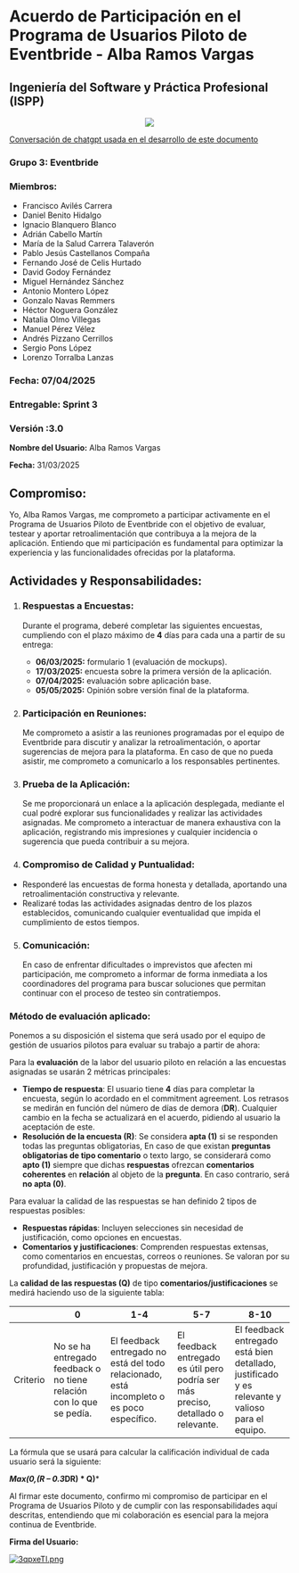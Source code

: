 # Acuerdo de Participación en el Programa de Usuarios Piloto de Eventbride - Alba Ramos Vargas
## Ingeniería del Software y Práctica Profesional (ISPP)
<center><img src="https://iili.io/3BcQ3YJ.md.png"></img></center>

[Conversación de chatgpt usada en el desarrollo de este documento](https://chatgpt.com/g/g-p-6768021d7dcc8191b0d9ff3e7d086595-daniel/c/67c5b514-0e60-8008-8764-70efc40ab355 )

### Grupo 3: Eventbride

### Miembros:
- Francisco Avilés Carrera
- Daniel Benito Hidalgo
- Ignacio Blanquero Blanco
- Adrián Cabello Martín
- María de la Salud Carrera Talaverón
- Pablo Jesús Castellanos Compaña
- Fernando José de Celis Hurtado
- David Godoy Fernández
- Miguel Hernández Sánchez
- Antonio Montero López
- Gonzalo Navas Remmers
- Héctor Noguera González
- Natalia Olmo Villegas
- Manuel Pérez Vélez
- Andrés Pizzano Cerrillos
- Sergio Pons López
- Lorenzo Torralba Lanzas

### Fecha: 07/04/2025

### Entregable: Sprint 3

### Versión :3.0

**Nombre del Usuario:** Alba Ramos Vargas

**Fecha:** 31/03/2025

## Compromiso:
Yo, Alba Ramos Vargas, me comprometo a participar activamente en el Programa de Usuarios Piloto de Eventbride con el objetivo de evaluar, testear y aportar retroalimentación que contribuya a la mejora de la aplicación. Entiendo que mi participación es fundamental para optimizar la experiencia y las funcionalidades ofrecidas por la plataforma.

## Actividades y Responsabilidades:

1. ### Respuestas a Encuestas:
    Durante el programa, deberé completar las siguientes encuestas, cumpliendo con el plazo máximo de **4** días para cada una a partir de su entrega:

    - **06/03/2025:** formulario 1 (evaluación de mockups).
    - **17/03/2025:** encuesta sobre la primera versión de la aplicación.
    - **07/04/2025:** evaluación sobre aplicación base.
    - **05/05/2025:** Opinión sobre versión final de la plataforma.

2. ### Participación en Reuniones:
    Me comprometo a asistir a las reuniones programadas por el equipo de Eventbride para discutir y analizar la retroalimentación, o aportar sugerencias de mejora para la plataforma. En caso de que no pueda asistir, me comprometo a comunicarlo a los responsables pertinentes.

3. ### Prueba de la Aplicación:
    Se me proporcionará un enlace a la aplicación desplegada, mediante el cual podré explorar sus funcionalidades y realizar las actividades asignadas. Me comprometo a interactuar de manera exhaustiva con la aplicación, registrando mis impresiones y cualquier incidencia o sugerencia que pueda contribuir a su mejora.

4. ### Compromiso de Calidad y Puntualidad:
- Responderé las encuestas de forma honesta y detallada, aportando una retroalimentación constructiva y relevante.
- Realizaré todas las actividades asignadas dentro de los plazos establecidos, comunicando cualquier eventualidad que impida el cumplimiento de estos tiempos.

5. ### Comunicación:
    En caso de enfrentar dificultades o imprevistos que afecten mi participación, me comprometo a informar de forma inmediata a los coordinadores del programa para buscar soluciones que permitan continuar con el proceso de testeo sin contratiempos.

### Método de evaluación aplicado:
Ponemos a su disposición el sistema que será usado por el equipo de gestión de usuarios pilotos para evaluar su trabajo a partir de ahora: 

Para la **evaluación** de la labor del usuario piloto en relación a las encuestas asignadas se usarán 2 métricas principales: 

- **Tiempo de respuesta**: El usuario tiene **4** días para completar la encuesta, según lo acordado en el commitment agreement. Los retrasos se medirán en función del número de días de demora (**DR**). Cualquier cambio en la fecha se actualizará en el acuerdo, pidiendo al usuario la aceptación de este. 
- **Resolución de la encuesta (R)**: Se considera **apta (1)** si se responden todas las preguntas obligatorias, En caso de que existan **preguntas obligatorias de tipo comentario** o texto largo, se considerará como **apto (1)** siempre que dichas **respuestas** ofrezcan **comentarios coherentes** en **relación** al objeto de la **pregunta**. En caso contrario, será **no apta (0)**. 

Para evaluar la calidad de las respuestas se han definido 2 tipos de respuestas posibles: 
- **Respuestas rápidas**: Incluyen selecciones sin necesidad de justificación, como opciones en encuestas. 
- **Comentarios y justificaciones**: Comprenden respuestas extensas, como comentarios en encuestas, correos o reuniones. Se valoran por su profundidad, justificación y propuestas de mejora.

La **calidad de las respuestas (Q)** de tipo **comentarios/justificaciones** se medirá haciendo uso de la siguiente tabla: 

| | **0** |**1-4** |**5-7** | **8-10** |
| - | - | - | - | - |
|Criterio | No se ha entregado feedback o no tiene relación con lo que se pedía.  |El feedback entregado no está del todo relacionado, está incompleto o es poco específico.  | El feedback entregado es útil pero podría ser más preciso, detallado o relevante.  | El feedback entregado está bien detallado, justificado y es relevante y valioso para el equipo.  |

La fórmula que se usará para calcular la calificación individual de cada usuario será la siguiente: 

***Max(0,(R – 0.3*DR) * Q)***

Al firmar este documento, confirmo mi compromiso de participar en el Programa de Usuarios Piloto y de cumplir con las responsabilidades aquí descritas, entendiendo que mi colaboración es esencial para la mejora continua de Eventbride.

**Firma del Usuario:**

[![3qpxeTl.png](https://iili.io/3qpxeTl.png)](https://freeimage.host/es)
